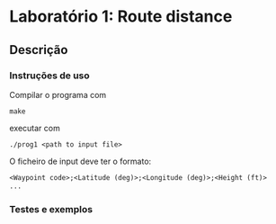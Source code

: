 # Laboratório 1: Route distance

## Descrição

### Instruções de uso

Compilar o programa com 
```
make
```

executar com
```
./prog1 <path to input file>
```

O ficheiro de input deve ter o formato:
```txt
<Waypoint code>;<Latitude (deg)>;<Longitude (deg)>;<Height (ft)>
...
```

### Testes e exemplos
